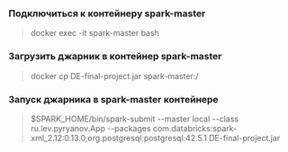 ### Подключиться к контейнеру spark-master
>docker exec -it spark-master bash

### Загрузить джарник в контейнер spark-master
>docker cp DE-final-project.jar spark-master:/

### Запуск джарника в spark-master контейнере
>$SPARK_HOME/bin/spark-submit --master local --class ru.lev.pyryanov.App --packages com.databricks:spark-xml_2.12:0.13.0,org.postgresql:postgresql:42.5.1 DE-final-project.jar
